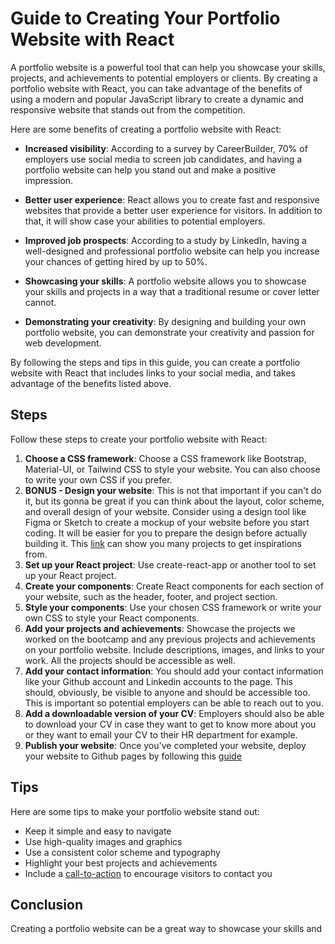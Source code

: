 # Guide to Creating Your Portfolio Website with React

A portfolio website is a powerful tool that can help you showcase your skills, projects, and achievements to potential employers or clients. By creating a portfolio website with React, you can take advantage of the benefits of using a modern and popular JavaScript library to create a dynamic and responsive website that stands out from the competition.

Here are some benefits of creating a portfolio website with React:

- **Increased visibility**: According to a survey by CareerBuilder, 70% of employers use social media to screen job candidates, and having a portfolio website can help you stand out and make a positive impression.

- **Better user experience**: React allows you to create fast and responsive websites that provide a better user experience for visitors. In addition to that, it will show case your abilities to potential employers.

- **Improved job prospects**: According to a study by LinkedIn, having a well-designed and professional portfolio website can help you increase your chances of getting hired by up to 50%.

- **Showcasing your skills**: A portfolio website allows you to showcase your skills and projects in a way that a traditional resume or cover letter cannot.

- **Demonstrating your creativity**: By designing and building your own portfolio website, you can demonstrate your creativity and passion for web development.

By following the steps and tips in this guide, you can create a portfolio website with React that includes links to your social media, and takes advantage of the benefits listed above.

## Steps

Follow these steps to create your portfolio website with React:

1. **Choose a CSS framework**: Choose a CSS framework like Bootstrap, Material-UI, or Tailwind CSS to style your website. You can also choose to write your own CSS if you prefer.
2. **BONUS - Design your website**: This is not that important if you can't do it, but its gonna be great if you can think about the layout, color scheme, and overall design of your website. Consider using a design tool like Figma or Sketch to create a mockup of your website before you start coding. It will be easier for you to prepare the design before actually building it. This [link](https://www.figma.com/community/search?resource_type=mixed&sort_by=relevancy&query=portfolio&editor_type=all) can show you many projects to get inspirations from.
3. **Set up your React project**: Use create-react-app or another tool to set up your React project.
4. **Create your components**: Create React components for each section of your website, such as the header, footer, and project section.
5. **Style your components**: Use your chosen CSS framework or write your own CSS to style your React components.
6. **Add your projects and achievements**: Showcase the projects we worked on the bootcamp and any previous projects and achievements on your portfolio website. Include descriptions, images, and links to your work. All the projects should be accessible as well.
7. **Add your contact information**: You should add your contact information like your Github account and Linkedin accounts to the page. This should, obviously, be visible to anyone and should be accessible too. This is important so potential employers can be able to reach out to you.
8. **Add a downloadable version of your CV**: Employers should also be able to download your CV in case they want to get to know more about you or they want to email your CV to their HR department for example.
9. **Publish your website**: Once you've completed your website, deploy your website to Github pages by following this [guide](https://blog.logrocket.com/deploying-react-apps-github-pages/)

## Tips

Here are some tips to make your portfolio website stand out:

- Keep it simple and easy to navigate
- Use high-quality images and graphics
- Use a consistent color scheme and typography
- Highlight your best projects and achievements
- Include a [call-to-action](https://www.sba.gov/blog/what-call-action-why-do-you-need-one-your-website) to encourage visitors to contact you

## Conclusion

Creating a portfolio website can be a great way to showcase your skills and
